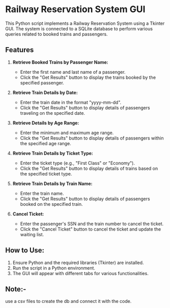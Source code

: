 # Railway Reservation System GUI

This Python script implements a Railway Reservation System using a Tkinter GUI. The system is connected to a SQLite database to perform various queries related to booked trains and passengers.

## Features

1. **Retrieve Booked Trains by Passenger Name:**
   - Enter the first name and last name of a passenger.
   - Click the "Get Results" button to display the trains booked by the specified passenger.

2. **Retrieve Train Details by Date:**
   - Enter the train date in the format "yyyy-mm-dd".
   - Click the "Get Results" button to display details of passengers traveling on the specified date.

3. **Retrieve Details by Age Range:**
   - Enter the minimum and maximum age range.
   - Click the "Get Results" button to display details of passengers within the specified age range.

4. **Retrieve Train Details by Ticket Type:**
   - Enter the ticket type (e.g., "First Class" or "Economy").
   - Click the "Get Results" button to display details of trains based on the specified ticket type.

5. **Retrieve Train Details by Train Name:**
   - Enter the train name.
   - Click the "Get Results" button to display details of passengers booked on the specified train.

6. **Cancel Ticket:**
   - Enter the passenger's SSN and the train number to cancel the ticket.
   - Click the "Cancel Ticket" button to cancel the ticket and update the waiting list.

## How to Use:

1. Ensure Python and the required libraries (Tkinter) are installed.
2. Run the script in a Python environment.
3. The GUI will appear with different tabs for various functionalities.

## Note:-
use a csv files to create the db and connect it with the code.
